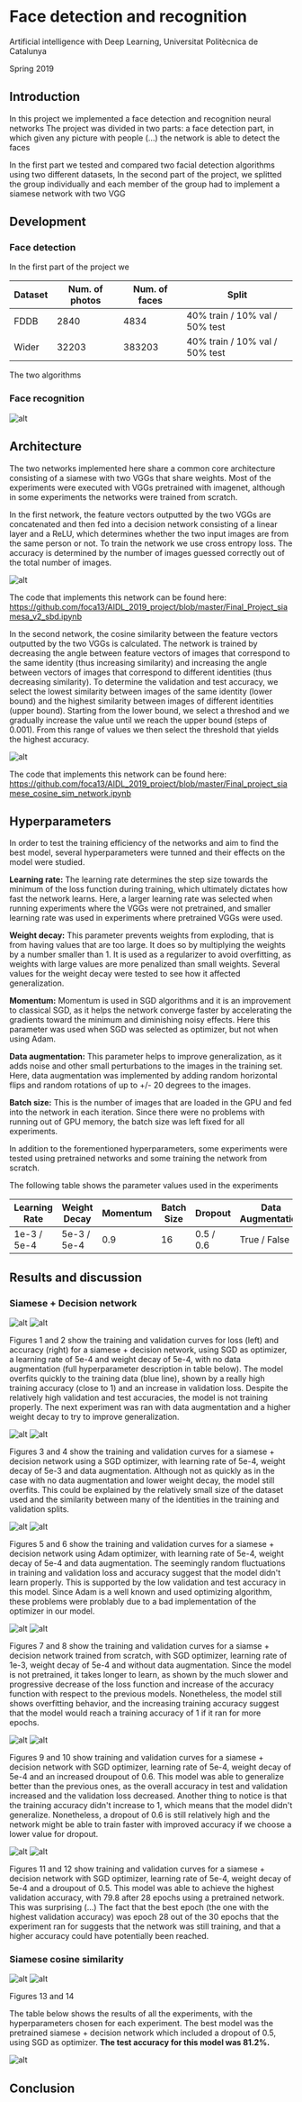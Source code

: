 # Face detection and recognition

Artificial intelligence with Deep Learning, Universitat Politècnica de Catalunya

Spring 2019

## Introduction

In this project we implemented a face detection and recognition neural networks The project was divided in two parts: a face detection part, in which given any picture with people (...) the network is able to detect the faces 

In the first part we tested and compared two facial detection algorithms using two different datasets, 
In the second part of the project, we splitted the group individually and each member of the group had to implement a siamese network with two VGG 

## Development

### Face detection

In the first part of the project we 

| Dataset | Num. of photos | Num. of faces |             Split              |
|---------|----------------|---------------|--------------------------------|
| FDDB    |           2840 |          4834 | 40% train / 10% val / 50% test |
| Wider   |          32203 |        383203 | 40% train / 10% val / 50% test |

The two algorithms 

### Face recognition

![alt][siamese_network]

## Architecture

The two networks implemented here share a common core architecture consisting of a siamese with two VGGs that share weights. Most of the experiments were executed with VGGs pretrained with imagenet, although in some experiments the networks were trained from scratch.

In the first network, the feature vectors outputted by the two VGGs are concatenated and then fed into a decision network consisting of a linear layer and a ReLU, which determines whether the two input images are from the same person or not. To train the network we use cross entropy loss. The accuracy is determined by the number of images guessed correctly out of the total number of images.

![alt][siamese_decision]

The code that implements this network can be found here: https://github.com/foca13/AIDL_2019_project/blob/master/Final_Project_siamesa_v2_sbd.ipynb

In the second network, the cosine similarity between the feature vectors outputted by the two VGGs is calculated. The network is trained by decreasing the angle between feature vectors of images that correspond to the same identity (thus increasing similarity) and increasing the angle between vectors of images that correspond to different identities (thus decreasing similarity). To determine the validation and test accuracy, we select the lowest similarity between images of the same identity (lower bound) and the highest similarity between images of different identities (upper bound). Starting from the lower bound, we select a threshod and we gradually increase the value until we reach the upper bound (steps of 0.001). From this range of values we then select the threshold that yields the highest accuracy.

![alt][siamese_cosine]

The code that implements this network can be found here: 
https://github.com/foca13/AIDL_2019_project/blob/master/Final_project_siamese_cosine_sim_network.ipynb

## Hyperparameters

In order to test the training efficiency of the networks and aim to find the best model, several hyperparameters were tunned and their effects on the model were studied.

**Learning rate:** The learning rate determines the step size towards the minimum of the loss function during training, which ultimately dictates how fast the network learns. Here, a larger learning rate was selected when running experiments where the VGGs were not pretrained, and smaller learning rate was used in experiments where pretrained VGGs were used.

**Weight decay:** This parameter prevents weights from exploding, that is from having values that are too large. It does so by multiplying the weights by a number smaller than 1. It is used as a regularizer to avoid overfitting, as weights with large values are more penalized than small weights. Several values for the weight decay were tested to see how it affected generalization.

**Momentum:** Momentum is used in SGD algorithms and it is an improvement to classical SGD, as it helps the network converge faster by accelerating the gradients toward the minimum and diminishing noisy effects. Here this parameter was used when SGD was selected as optimizer, but not when using Adam.

**Data augmentation:** This parameter helps to improve generalization, as it adds noise and other small perturbations to the images in the training set. Here, data augmentation was implemented by adding random horizontal flips and random rotations of up to +/- 20 degrees to the images.

**Batch size:** This is the number of images that are loaded in the GPU and fed into the network in each iteration. Since there were no problems with running out of GPU memory, the batch size was left fixed for all experiments.

In addition to the forementioned hyperparameters, some experiments were tested using pretrained networks and some training the network from scratch.

The following table shows the parameter values used in the experiments

|Learning Rate|  Weight Decay  | Momentum | Batch Size |  Dropout  | Data Augmentation |  Pretrained  |
|-------------|-------------|----------|------------|-----------|-------------------|--------------|
| 1e-3 / 5e-4 | 5e-3 / 5e-4 |      0.9 |         16 | 0.5 / 0.6 | True / False      | True / False |

## Results and discussion

### Siamese + Decision network

![alt][experiment_1_loss]
![alt][experiment_1_acc]

Figures 1 and 2 show the training and validation curves for loss (left) and accuracy (right) for a siamese + decision network, using SGD as optimizer, a learning rate of 5e-4 and weight decay of 5e-4, with no data augmentation (full hyperparameter description in table below). The model overfits quickly to the training data (blue line), shown by a really high training accuracy (close to 1) and an increase in validation loss. Despite the relatively high validation and test accuracies, the model is not training properly. The next experiment was ran with data augmentation and a higher weight decay to try to improve generalization.

![alt][experiment_2_loss]
![alt][experiment_2_acc]

Figures 3 and 4 show the training and validation curves for a siamese + decision network using a SGD optimizer, with learning rate of 5e-4, weight decay of 5e-3 and data augmentation. Although not as quickly as in the case with no data augmentation and lower weight decay, the model still overfits. This could be explained by the relatively small size of the dataset used and the similarity between many of the identities in the training and validation splits.

![alt][experiment_3_loss]
![alt][experiment_3_acc]

Figures 5 and 6 show the training and validation curves for a siamese + decision network using Adam optimizer, with learning rate of 5e-4, weight decay of 5e-4 and data augmentation. The seemingly random fluctuations in training and validation loss and accuracy suggest that the model didn't learn properly. This is supported by the low validation and test accuracy in this model. Since Adam is a well known and used optimizing algorithm, these problems were problably due to a bad implementation of the optimizer in our model.

![alt][experiment_4_loss]
![alt][experiment_4_acc]

Figures 7 and 8 show the training and validation curves for a siamse + decision network trained from scratch, with SGD optimizer, learning rate of 1e-3, weight decay of 5e-4 and without data augmentation. Since the model is not pretrained, it takes longer to learn, as shown by the much slower and progressive decrease of the loss function and increase of the accuracy function with respect to the previous models. Nonetheless, the model still shows overfitting behavior, and the increasing training accuracy suggest that the model would reach a training accuracy of 1 if it ran for more epochs.

![alt][experiment_5_loss]
![alt][experiment_5_acc]

Figures 9 and 10 show training and validation curves for a siamese + decision network with SGD optimizer, learning rate of 5e-4, weight decay of 5e-4 and an increased droupout of 0.6. This model was able to generalize better than the previous ones, as the overall accuracy in test and validation increased and the validation loss decreased. Another thing to notice is that the training accuracy didn't increase to 1, which means that the model didn't generalize. Nonetheless, a dropout of 0.6 is still relatively high and the network might be able to train faster with improved accuracy if we choose a lower value for dropout.

![alt][experiment_6_loss]
![alt][experiment_6_acc]

Figures 11 and 12 show training and validation curves for a siamese + decision network with SGD optimizer, learning rate of 5e-4, weight decay of 5e-4 and a droupout of 0.5. This model was able to achieve the highest validation accuracy, with 79.8 after 28 epochs using a pretrained network. This was surprising (...) The fact that the best epoch (the one with the highest validation accuracy) was epoch 28 out of the 30 epochs that the experiment ran for suggests that the network was still training, and that a higher accuracy could have potentially been reached.

### Siamese cosine similarity

![alt][experiment_7_loss]
![alt][experiment_8_loss]

Figures 13 and 14

The table below shows the results of all the experiments, with the hyperparameters chosen for each experiment. The best model was the pretrained siamese + decision network which included a dropout of 0.5, using SGD as optimizer.
**The test accuracy for this model was 81.2%.**

![alt][experiment_table]

## Conclusion


[experiment_1_loss]: https://github.com/foca13/AIDL_2019_project/blob/master/results/Decision_network_SGD_loss_2.png "loss decision SGD no data augmentation"
[experiment_1_acc]: https://github.com/foca13/AIDL_2019_project/blob/master/results/Decision_network_SGD_accuracy_2.png "accuracy decision SGD no data augmentation"
[experiment_2_loss]: https://github.com/foca13/AIDL_2019_project/blob/master/results/Decision_network_SGD_loss_1.png "loss decision SGD with data augmentation"
[experiment_2_acc]: https://github.com/foca13/AIDL_2019_project/blob/master/results/Decision_network_SGD_accuracy_1.png "accuracy decision SGD with data augmentation"
[experiment_3_loss]: https://github.com/foca13/AIDL_2019_project/blob/master/results/Decision_network_Adam_loss.png "loss decision Adam with data augmentation"
[experiment_3_acc]: https://github.com/foca13/AIDL_2019_project/blob/master/results/Decision_network_Adam_val.png "accuracy decision Adam with data augmentation"
[experiment_4_loss]: https://github.com/foca13/AIDL_2019_project/blob/master/results/Decision_pretrained_false_loss.png "loss decision not pretrained"
[experiment_4_acc]: https://github.com/foca13/AIDL_2019_project/blob/master/results/Decision_pretrained_false_val.png "accuracy decision not pretrained"
[experiment_5_loss]: https://github.com/foca13/AIDL_2019_project/blob/master/results/Decision_dropout_loss.png "loss decision with dropout"
[experiment_5_acc]: https://github.com/foca13/AIDL_2019_project/blob/master/results/Decision_dropout_accuracy.png "accuracy decision without dropout"
[experiment_6_loss]: https://github.com/foca13/AIDL_2019_project/blob/master/resources/loss_decision_dropout_2.png "loss decision dropout=0.5"
[experiment_6_acc]: https://github.com/foca13/AIDL_2019_project/blob/master/resources/acc_decision_dropout_2.png "accuracy decision dropout=0.5"
[experiment_7_loss]: https://github.com/foca13/AIDL_2019_project/blob/master/results/loss_SGD_cosine.png "loss cosine similarity SGD"
[experiment_8_loss]: https://github.com/foca13/AIDL_2019_project/blob/master/results/loss_adam_cosine.png "loss cosine similarity Adam"
[experiment_table]: https://github.com/foca13/AIDL_2019_project/blob/master/resources/Table1.png
[siamese_network]: https://github.com/foca13/AIDL_2019_project/blob/master/resources/siamese_diagram.png "siamese network"
[siamese_decision]: https://github.com/foca13/AIDL_2019_project/blob/master/resources/siamese_decision_diagram.png "siamese + decision network"
[siamese_cosine]: https://github.com/foca13/AIDL_2019_project/blob/master/resources/siamese_cosine_diagram.png "siamese cosine similarity"
